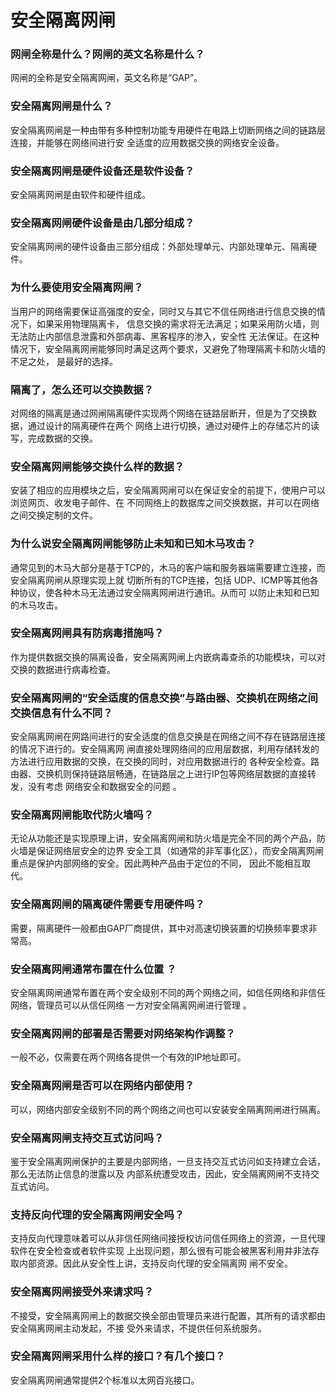 安全隔离网闸
================================================================================
### 网闸全称是什么？网闸的英文名称是什么？
网闸的全称是安全隔离网闸，英文名称是“GAP”。

### 安全隔离网闸是什么？
安全隔离网闸是一种由带有多种控制功能专用硬件在电路上切断网络之间的链路层连接，并能够在网络间进行安
全适度的应用数据交换的网络安全设备。

### 安全隔离网闸是硬件设备还是软件设备？
安全隔离网闸是由软件和硬件组成。

### 安全隔离网闸硬件设备是由几部分组成？ 
安全隔离网闸的硬件设备由三部分组成：外部处理单元、内部处理单元、隔离硬件。

### 为什么要使用安全隔离网闸？
当用户的网络需要保证高强度的安全，同时又与其它不信任网络进行信息交换的情况下，如果采用物理隔离卡，
信息交换的需求将无法满足；如果采用防火墙，则无法防止内部信息泄露和外部病毒、黑客程序的渗入，安全性
无法保证。在这种情况下，安全隔离网闸能够同时满足这两个要求，又避免了物理隔离卡和防火墙的不足之处，
是最好的选择。

### 隔离了，怎么还可以交换数据？
对网络的隔离是通过网闸隔离硬件实现两个网络在链路层断开，但是为了交换数据，通过设计的隔离硬件在两个
网络上进行切换，通过对硬件上的存储芯片的读写，完成数据的交换。

### 安全隔离网闸能够交换什么样的数据？
安装了相应的应用模块之后，安全隔离网闸可以在保证安全的前提下，使用户可以浏览网页、收发电子邮件、在
不同网络上的数据库之间交换数据，并可以在网络之间交换定制的文件。

### 为什么说安全隔离网闸能够防止未知和已知木马攻击？
通常见到的木马大部分是基于TCP的，木马的客户端和服务器端需要建立连接，而安全隔离网闸从原理实现上就
切断所有的TCP连接，包括 UDP、ICMP等其他各种协议，使各种木马无法通过安全隔离网闸进行通讯。从而可
以防止未知和已知的木马攻击。

### 安全隔离网闸具有防病毒措施吗？
作为提供数据交换的隔离设备，安全隔离网闸上内嵌病毒查杀的功能模块，可以对交换的数据进行病毒检查。

### 安全隔离网闸的“安全适度的信息交换”与路由器、交换机在网络之间交换信息有什么不同？
安全隔离网闸在网路间进行的安全适度的信息交换是在网络之间不存在链路层连接的情况下进行的。安全隔离网
闸直接处理网络间的应用层数据，利用存储转发的方法进行应用数据的交换，在交换的同时，对应用数据进行的
各种安全检查。路由器、交换机则保持链路层畅通，在链路层之上进行IP包等网络层数据的直接转发，没有考虑
网络安全和数据安全的问题 。

### 安全隔离网闸能取代防火墙吗？
无论从功能还是实现原理上讲，安全隔离网闸和防火墙是完全不同的两个产品，防火墙是保证网络层安全的边界
安全工具（如通常的非军事化区），而安全隔离网闸重点是保护内部网络的安全。因此两种产品由于定位的不同，
因此不能相互取代。

### 安全隔离网闸的隔离硬件需要专用硬件吗？
需要，隔离硬件一般都由GAP厂商提供，其中对高速切换装置的切换频率要求非常高。

### 安全隔离网闸通常布置在什么位置 ？
安全隔离网闸通常布置在两个安全级别不同的两个网络之间，如信任网络和非信任网络，管理员可以从信任网络
一方对安全隔离网闸进行管理 。

### 安全隔离网闸的部署是否需要对网络架构作调整？
一般不必，仅需要在两个网络各提供一个有效的IP地址即可。

### 安全隔离网闸是否可以在网络内部使用？
可以，网络内部安全级别不同的两个网络之间也可以安装安全隔离网闸进行隔离。

### 安全隔离网闸支持交互式访问吗？
鉴于安全隔离网闸保护的主要是内部网络，一旦支持交互式访问如支持建立会话，那么无法防止信息的泄露以及
内部系统遭受攻击，因此，安全隔离网闸不支持交互式访问。

### 支持反向代理的安全隔离网闸安全吗？
支持反向代理意味着可以从非信任网络间接授权访问信任网络上的资源，一旦代理软件在安全检查或者软件实现
上出现问题，那么很有可能会被黑客利用并非法存取内部资源。因此从安全性上讲，支持反向代理的安全隔离网
闸不安全。

### 安全隔离网闸接受外来请求吗？
不接受，安全隔离网闸上的数据交换全部由管理员来进行配置，其所有的请求都由安全隔离网闸主动发起，不接
受外来请求，不提供任何系统服务。

### 安全隔离网闸采用什么样的接口？有几个接口？
安全隔离网闸通常提供2个标准以太网百兆接口。
